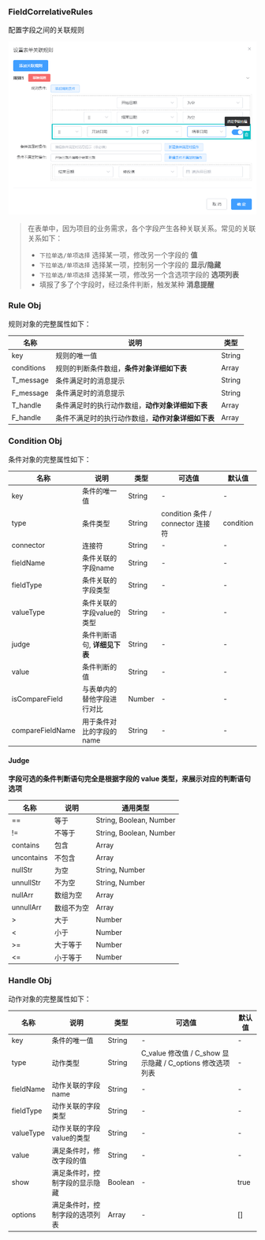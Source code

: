 ### FieldCorrelativeRules
配置字段之间的关联规则

<img class="readme-img" src="../../../assets/correlativeRule.jpg" preview="correlativeRule" preview-text="关联规则配置" title="关联规则配置" alt="关联规则配置"/>

> 在表单中，因为项目的业务需求，各个字段产生各种关联关系。常见的关联关系如下：
> + `下拉单选/单项选择` 选择某一项，修改另一个字段的 **值**
> + `下拉单选/单项选择` 选择某一项，控制另一个字段的 **显示/隐藏**
> + `下拉单选/单项选择` 选择某一项，修改另一个含选项字段的 **选项列表**
> + 填报了多了个字段时，经过条件判断，触发某种 **消息提醒**

### Rule Obj
规则对象的完整属性如下：

| 名称 | 说明 | 类型 |
| - | - | - |
| key | 规则的唯一值 | String |
| conditions | 规则的判断条件数组，**条件对象详细如下表** | Array |
| T_message | 条件满足时的消息提示 | String |
| F_message | 条件满足时的消息提示 | String |
| T_handle | 条件满足时的执行动作数组，**动作对象详细如下表** | Array |
| F_handle | 条件不满足时的执行动作数组，**动作对象详细如下表** | Array |

### Condition Obj
条件对象的完整属性如下：

| 名称 | 说明 | 类型 | 可选值 | 默认值 |
| - | - | - | - | - |
| key | 条件的唯一值 | String | - | - |
| type | 条件类型 | String | condition 条件 / connector 连接符 | condition |
| connector | 连接符 | String | - | - |
| fieldName | 条件关联的字段name | String | - | - |
| fieldType | 条件关联的字段类型 | String | - | - |
| valueType | 条件关联的字段value的类型 | String | - | - |
| judge | 条件判断语句, **详细见下表** | String | - | - |
| value | 条件判断的值 | String | - | - |
| isCompareField | 与表单内的替他字段进行对比 | Number | - | - |
| compareFieldName | 用于条件对比的字段的name | String | - | - |


#### Judge
**字段可选的条件判断语句完全是根据字段的 value 类型，来展示对应的判断语句选项**

| 名称 | 说明 | 通用类型 |
| - | - | - |
| == | 等于 | String, Boolean, Number |
| != | 不等于 | String, Boolean, Number |
| contains | 包含 | Array |
| uncontains | 不包含 | Array |
| nullStr | 为空 | String, Number |
| unnullStr | 不为空 | String, Number |
| nullArr | 数组为空 | Array |
| unnullArr | 数组不为空 | Array |
| > | 大于 | Number |
| < | 小于 | Number |
| >= | 大于等于 | Number |
| <= | 小于等于 | Number |

### Handle Obj
动作对象的完整属性如下：

| 名称 | 说明 | 类型 | 可选值 | 默认值 |
| - | - | - | - | - |
| key | 条件的唯一值 | String | - | - |
| type | 动作类型 | String | C_value 修改值 / C_show 显示隐藏 / C_options 修改选项列表 | - |
| fieldName | 动作关联的字段name | String | - | - |
| fieldType | 动作关联的字段类型 | String | - | - |
| valueType | 动作关联的字段value的类型 | String | - | - |
| value | 满足条件时，修改字段的值 | String | - | - |
| show | 满足条件时，控制字段的显示隐藏 | Boolean | - | true |
| options | 满足条件时，控制字段的选项列表 | Array | - | [] |